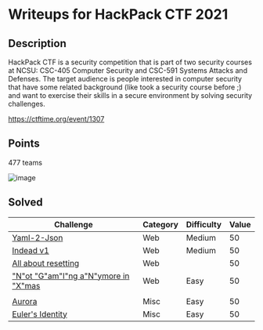 # Writeups for HackPack CTF 2021

 

## Description  
  
HackPack CTF is a security competition that is part of two security courses at NCSU: CSC-405 Computer Security and CSC-591 Systems Attacks and Defenses. The target audience is people interested in computer security that have some related background (like took a security course before ;) and want to exercise their skills in a secure environment by solving security challenges.

https://ctftime.org/event/1307


## Points  

477 teams  

![image](https://user-images.githubusercontent.com/72421091/115264595-f74fdc00-a125-11eb-8d0f-f02262e82080.png)


## Solved

Challenge | Category | Difficulty | Value
----------|:---------|:-----------|:-------
[Yaml-2-Json](Yaml-2-Json) | Web | Medium | 50 |
[Indead v1](Indead%20v1) | Web | Medium | 50 |
[All about resetting](All%20about%20resetting) | Web |  | 50 |
["N"ot "G"am"I"ng a"N"ymore in "X"mas]("N"ot%20"G"am"I"ng%20a"N"ymore%20in%20"X"mas) | Web | Easy | 50 |
[]() | []() | []()
[Aurora](Aurora) | Misc | Easy | 50 |
[Euler's Identity](Euler's%20Identity) | Misc | Easy | 50 |
